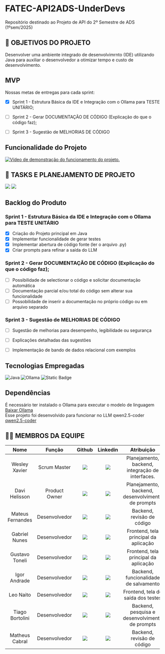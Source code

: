 # FATEC-API2ADS-UnderDevs
Repositório destinado ao Projeto de API do 2º Semestre de ADS (1ºsem/2025)

## 🎯 OBJETIVOS DO PROJETO

Desenvolver uma ambiente integrado de desenvolvimrnto (IDE) utilizando Java para auxiliar o desenvolvedor a otimizar tempo e custo de desenvolvimento.


## MVP
Nossas metas de entregas para cada sprint:
- [x] Sprint 1 - Estrutura Básica da IDE e Integração com o Ollama para TESTE UNITÁRIO;
- [ ] Sprint 2 - Gerar DOCUMENTAÇÃO DE CÓDIGO (Explicação do que o código faz);
- [ ] Sprint 3 - Sugestão de MELHORIAS DE CÓDIGO


## Funcionalidade do Projeto

[![Vídeo de demonstração do funcionamento do projeto.](https://img.youtube.com/vi/eVcpcdifMBw/0.jpg)](https://www.youtube.com/watch?v=eVcpcdifMBw)  

## 📖 TASKS E PLANEJAMENTO DE PROJETO
<a href="https://fatecapi2.atlassian.net/jira/software/projects/AU/boards/3?atlOrigin=eyJpIjoiNmEzNGIyNTNiZjhmNGMyZGIzZGZmYzBhOWU3ZmI2MzAiLCJwIjoiaiJ9"><img src="https://img.shields.io/badge/Jira-0052CC?style=for-the-badge&logo=Jira&logoColor=white"></a> <a href="https://well-tachometer-340.notion.site/API2-BACKLOG-1b579cdb9d89807b8761fa0c806532f0#1b579cdb9d898075b0b2db969609b469"><img src="https://img.shields.io/badge/Notion-000000?style=for-the-badge&logo=notion&logoColor=white"></a>


## Backlog do Produto
### Sprint 1 - Estrutura Básica da IDE e Integração com o Ollama para TESTE UNITÁRIO  
- [x] Criação do Projeto principal em Java
- [x] Implementar funcionalidade de gerar testes
- [x] Implementar abertura de código fonte (ler o arquivo .py)
- [x] Criar prompts para refinar a saída do LLM

### Sprint 2 - Gerar DOCUMENTAÇÃO DE CÓDIGO (Explicação do que o código faz);
- [ ] Possibilidade de selectionar o código e solicitar documentação automática
- [ ] Documentação parcial e/ou total do código sem alterar sua funcionalidade
- [ ] Possobilidade de inserir a documentação no próprio código ou em arquivo separado

### Sprint 3 - Sugestão de MELHORIAS DE CÓDIGO
- [ ] Sugestão de melhorias para desempenho, legibilidade ou segurança
- [ ] Explicações detalhadas das sugestões
- [ ] Implementação de bando de dados relacional com exemplos


## Tecnologias Empregadas

![Java](https://img.shields.io/badge/Java-ED8B00?style=for-the-badge&logo=openjdk&color=black) ![Ollama](https://img.shields.io/badge/-Ollama-000000?style=for-the-badge&logo=ollama&logoColor=white)  ![Static Badge](https://img.shields.io/badge/GIT-white?style=for-the-badge&logo=git&color=black)


## Dependências
É necessário ter instalado o Ollama para executar o modelo de linguagem [Baixar Ollama](https://ollama.com/)  
Esse projeto foi desenvolvido para funcionar no LLM qwen2.5-coder [qwen2.5-coder](https://ollama.com/library/qwen2.5-coder)

<!-- - MySQL ?? -->



## 👨‍💻 MEMBROS DA EQUIPE
|      Nome      |    Função       |                            Github                             |                           Linkedin                           | Atribuição       |
| :--------------: | :-----------: | :----------------------------------------------------------: | :----------------------------------------------------------: | :----------------: |
| Wesley Xavier | Scrum Master | <a href="https://github.com/Mateus-Frnds"><img src="https://img.shields.io/badge/GitHub-100000?style=for-the-badge&logo=github&logoColor=white"></a> | <a href="https://www.linkedin.com/in/o-mateus-fernandes?utm_source=share&utm_campaign=share_via&utm_content=profile&utm_medium=ios_app"><img src="https://img.shields.io/badge/LinkedIn-0077B5?style=for-the-badge&logo=linkedin&logoColor=white"></a> | Planejamento, backend, integração de interfaces.      |
| Davi Helisson  | Product Owner  | <a href="https://github.com/Matiyyah"><img src="https://img.shields.io/badge/GitHub-100000?style=for-the-badge&logo=github&logoColor=white"></a> | <a href="https://www.linkedin.com/in/matheus-cabral-oliveira-7104b2220/"><img src="https://img.shields.io/badge/LinkedIn-0077B5?style=for-the-badge&logo=linkedin&logoColor=white"></a> | Planejamento, backend, desenvolvimento de prompts |
| Mateus Fernandes   | Desenvolvedor  | <a href="https://github.com/davihelisson"><img src="https://img.shields.io/badge/GitHub-100000?style=for-the-badge&logo=github&logoColor=white"></a> | <a href="https://www.linkedin.com/in/davihelisson/"><img src="https://img.shields.io/badge/LinkedIn-0077B5?style=for-the-badge&logo=linkedin&logoColor=white"></a> | Backend, revisão de código           |
| Gabriel Nunes   | Desenvolvedor  | <a href="https://github.com/gabrielnunes926"><img src="https://img.shields.io/badge/GitHub-100000?style=for-the-badge&logo=github&logoColor=white"></a> | <a href="https://www.linkedin.com/in/gabriel-de-barcelos-nunes-a7a69832a/"><img src="https://img.shields.io/badge/LinkedIn-0077B5?style=for-the-badge&logo=linkedin&logoColor=white"></a> | Frontend, tela principal da aplicação        |
| Gustavo Toneli  | Desenvolvedor  | <a href="https://github.com/G59-Toneli"><img src="https://img.shields.io/badge/GitHub-100000?style=for-the-badge&logo=github&logoColor=white"></a> | <a href="https://www.linkedin.com/in/gustavo-toneli-de-oliveira-b46756228/"><img src="https://img.shields.io/badge/LinkedIn-0077B5?style=for-the-badge&logo=linkedin&logoColor=white"></a> | Frontend, tela principal da aplicação          |
| Igor Andrade    | Desenvolvedor  | <a href="https://github.com/IgorAndrade2024"><img src="https://img.shields.io/badge/GitHub-100000?style=for-the-badge&logo=github&logoColor=white"></a> | <a href="https://www.linkedin.com/in/igor-andrade-b3b434327?utm_source=share&utm_campaign=share_via&utm_content=profile&utm_medium=android_app"><img src="https://img.shields.io/badge/LinkedIn-0077B5?style=for-the-badge&logo=linkedin&logoColor=white"></a> | Backend, funcionalidade de salvamento          |
| Leo Naito    | Desenvolvedor  | <a href="https://github.com/LNaito"><img src="https://img.shields.io/badge/GitHub-100000?style=for-the-badge&logo=github&logoColor=white"></a> | <a href=" "><img src="https://img.shields.io/badge/LinkedIn-0077B5?style=for-the-badge&logo=linkedin&logoColor=white"></a> | Frontend, tela de saída dos testes          |
| Tiago Bortolini   | Desenvolvedor  | <a href="https://github.com/deusimortal"><img src="https://img.shields.io/badge/GitHub-100000?style=for-the-badge&logo=github&logoColor=white"></a> | <a href="https://br.linkedin.com/in/tiago-bortolini-772b162b6/"><img src="https://img.shields.io/badge/LinkedIn-0077B5?style=for-the-badge&logo=linkedin&logoColor=white"></a> | Backend, pesquisa e desenvolvimento de prompts          |
| Matheus Cabral   | Desenvolvedor  | <a href="https://github.com/xvierdev"><img src="https://img.shields.io/badge/GitHub-100000?style=for-the-badge&logo=github&logoColor=white"></a> | <a href="https://br.linkedin.com/in/xvierbr"><img src="https://img.shields.io/badge/LinkedIn-0077B5?style=for-the-badge&logo=linkedin&logoColor=white"></a> | Backend, revisão de código |
